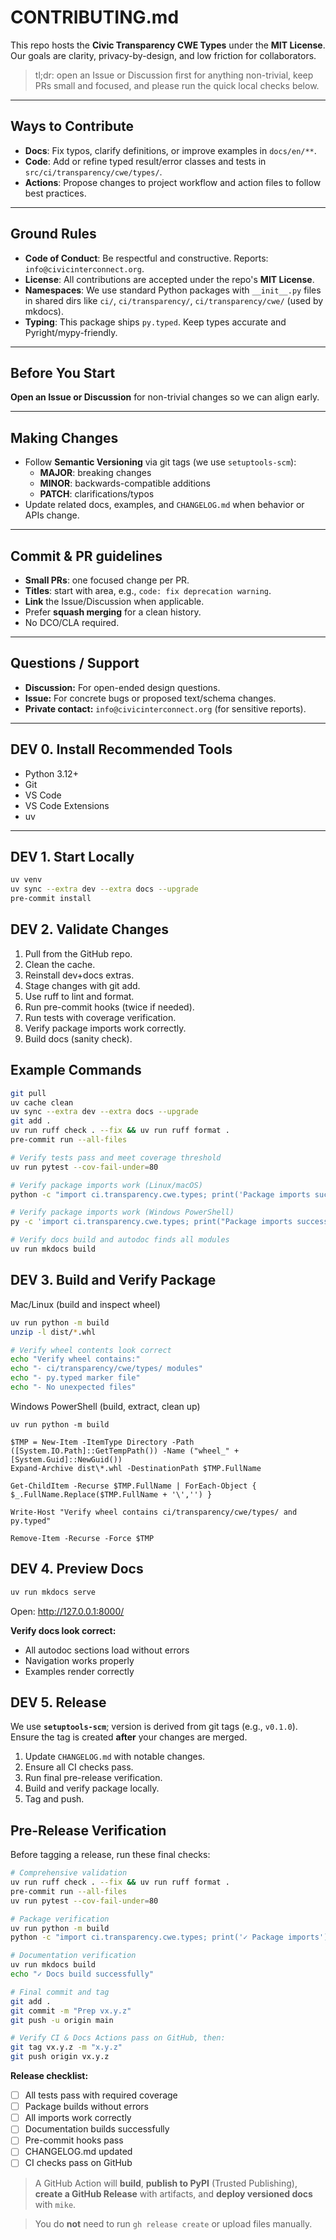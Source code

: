 # CONTRIBUTING.md

This repo hosts the **Civic Transparency CWE Types** under the **MIT License**.
Our goals are clarity, privacy-by-design, and low friction for collaborators.

> tl;dr: open an Issue or Discussion first for anything non-trivial, keep PRs small and focused, and please run the quick local checks below.

---

## Ways to Contribute

- **Docs**: Fix typos, clarify definitions, or improve examples in `docs/en/**`.
- **Code**: Add or refine typed result/error classes and tests in `src/ci/transparency/cwe/types/`.
- **Actions**: Propose changes to project workflow and action files to follow best practices.

---

## Ground Rules

- **Code of Conduct**: Be respectful and constructive. Reports: `info@civicinterconnect.org`.
- **License**: All contributions are accepted under the repo's **MIT License**.
- **Namespaces**: We use standard Python packages with `__init__.py` files in shared dirs like `ci/`, `ci/transparency/`, `ci/transparency/cwe/` (used by mkdocs).
- **Typing**: This package ships `py.typed`. Keep types accurate and Pyright/mypy-friendly.

---

## Before You Start

**Open an Issue or Discussion** for non-trivial changes so we can align early.

---

## Making Changes

- Follow **Semantic Versioning** via git tags (we use `setuptools-scm`):
  - **MAJOR**: breaking changes
  - **MINOR**: backwards-compatible additions
  - **PATCH**: clarifications/typos
- Update related docs, examples, and `CHANGELOG.md` when behavior or APIs change.

---

## Commit & PR guidelines

- **Small PRs**: one focused change per PR.
- **Titles**: start with area, e.g., `code: fix deprecation warning`.
- **Link** the Issue/Discussion when applicable.
- Prefer **squash merging** for a clean history.
- No DCO/CLA required.

---

## Questions / Support

- **Discussion:** For open-ended design questions.
- **Issue:** For concrete bugs or proposed text/schema changes.
- **Private contact:** `info@civicinterconnect.org` (for sensitive reports).

---

## DEV 0. Install Recommended Tools

- Python 3.12+
- Git
- VS Code
- VS Code Extensions
- uv

---

## DEV 1. Start Locally

```bash
uv venv
uv sync --extra dev --extra docs --upgrade
pre-commit install
```

## DEV 2. Validate Changes

1. Pull from the GitHub repo.
2. Clean the cache.
3. Reinstall dev+docs extras.
4. Stage changes with git add.
5. Use ruff to lint and format.
6. Run pre-commit hooks (twice if needed).
7. Run tests with coverage verification.
8. Verify package imports work correctly.
9. Build docs (sanity check).

## Example Commands

```bash
git pull
uv cache clean
uv sync --extra dev --extra docs --upgrade
git add .
uv run ruff check . --fix && uv run ruff format .
pre-commit run --all-files

# Verify tests pass and meet coverage threshold
uv run pytest --cov-fail-under=80

# Verify package imports work (Linux/macOS)
python -c "import ci.transparency.cwe.types; print('Package imports successfully')"

# Verify package imports work (Windows PowerShell)
py -c 'import ci.transparency.cwe.types; print("Package imports successfully")'

# Verify docs build and autodoc finds all modules
uv run mkdocs build
```

## DEV 3. Build and Verify Package

Mac/Linux (build and inspect wheel)

```bash
uv run python -m build
unzip -l dist/*.whl

# Verify wheel contents look correct
echo "Verify wheel contains:"
echo "- ci/transparency/cwe/types/ modules"
echo "- py.typed marker file"
echo "- No unexpected files"
```

Windows PowerShell (build, extract, clean up)

```pwsh
uv run python -m build

$TMP = New-Item -ItemType Directory -Path ([System.IO.Path]::GetTempPath()) -Name ("wheel_" + [System.Guid]::NewGuid())
Expand-Archive dist\*.whl -DestinationPath $TMP.FullName

Get-ChildItem -Recurse $TMP.FullName | ForEach-Object { $_.FullName.Replace($TMP.FullName + '\','') }

Write-Host "Verify wheel contains ci/transparency/cwe/types/ and py.typed"

Remove-Item -Recurse -Force $TMP
```

## DEV 4. Preview Docs

```bash
uv run mkdocs serve
```

Open: <http://127.0.0.1:8000/>

**Verify docs look correct:**

- All autodoc sections load without errors
- Navigation works properly
- Examples render correctly

## DEV 5. Release

We use **`setuptools-scm`**; version is derived from git tags (e.g., `v0.1.0`).
Ensure the tag is created **after** your changes are merged.

1. Update `CHANGELOG.md` with notable changes.
2. Ensure all CI checks pass.
3. Run final pre-release verification.
4. Build and verify package locally.
5. Tag and push.

## Pre-Release Verification

Before tagging a release, run these final checks:

```bash
# Comprehensive validation
uv run ruff check . --fix && uv run ruff format .
pre-commit run --all-files
uv run pytest --cov-fail-under=80

# Package verification
uv run python -m build
python -c "import ci.transparency.cwe.types; print('✓ Package imports')"

# Documentation verification
uv run mkdocs build
echo "✓ Docs build successfully"

# Final commit and tag
git add .
git commit -m "Prep vx.y.z"
git push -u origin main

# Verify CI & Docs Actions pass on GitHub, then:
git tag vx.y.z -m "x.y.z"
git push origin vx.y.z
```

**Release checklist:**

- [ ] All tests pass with required coverage
- [ ] Package builds without errors
- [ ] All imports work correctly
- [ ] Documentation builds successfully
- [ ] Pre-commit hooks pass
- [ ] CHANGELOG.md updated
- [ ] CI checks pass on GitHub

> A GitHub Action will **build**, **publish to PyPI** (Trusted Publishing), **create a GitHub Release** with artifacts, and **deploy versioned docs** with `mike`.

> You do **not** need to run `gh release create` or upload files manually.
